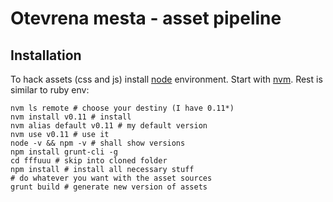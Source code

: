 # Otevrena mesta - asset pipeline

## Installation

To hack assets (css and js) install [node](http://nodejs.org/) environment.
Start with [nvm](https://github.com/creationix/nvm).
Rest is similar to ruby env:

```
nvm ls remote # choose your destiny (I have 0.11*)
nvm install v0.11 # install
nvm alias default v0.11 # my default version
nvm use v0.11 # use it
node -v && npm -v # shall show versions
npm install grunt-cli -g
cd fffuuu # skip into cloned folder
npm install # install all necessary stuff
# do whatever you want with the asset sources
grunt build # generate new version of assets
```
